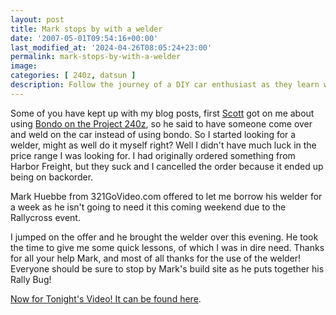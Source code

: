 ```yaml
---
layout: post
title: Mark stops by with a welder
date: '2007-05-01T09:54:16+00:00'
last_modified_at: '2024-04-26T08:05:24+23:00'
permalink: mark-stops-by-with-a-welder
image: 
categories: [ 240z, datsun ]
description: Follow the journey of a DIY car enthusiast as they learn welding for Project 240z, thanks to help and a borrowed welder from 321GoVideo.com's Mark Hue...
---
```



Some of you have kept up with my blog posts, first [Scott](https://www.izzyscustomcages.com/) got on me about using [Bondo on the Project 240z](/bondo-and-gas-tank-removal), so he said to have someone come over and weld on the car instead of using bondo. So I started looking for a welder, might as well do it myself right? Well I didn't have much luck in the price range I was looking for. I had originally ordered something from Harbor Freight, but they suck and I cancelled the order because it ended up being on backorder.

Mark Huebbe from 321GoVideo.com offered to let me borrow his welder for a week as he isn't going to need it this coming weekend due to the Rallycross event.

I jumped on the offer and he brought the welder over this evening. He took the time to give me some quick lessons, of which I was in dire need. Thanks for all your help Mark, and most of all thanks for the use of the welder! Everyone should be sure to stop by Mark's build site as he puts together his Rally Bug!

[Now for Tonight's Video! It can be found here](/project-240z-rally-bug-welder-arrives).


